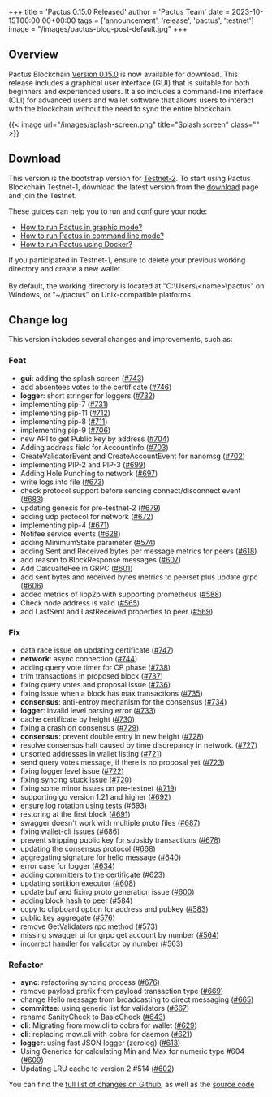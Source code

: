 +++
title = 'Pactus 0.15.0 Released'
author = 'Pactus Team'
date = 2023-10-15T00:00:00+00:00
tags = ['announcement', 'release', 'pactus', 'testnet']
image = "/images/pactus-blog-post-default.jpg"
+++

## Overview

Pactus Blockchain [Version 0.15.0](https://github.com/pactus-project/pactus/releases/tag/v0.15.0)
is now available for download.
This release includes a graphical user interface (GUI) that
is suitable for both beginners and experienced users.
It also includes a command-line interface (CLI) for advanced users and wallet software
that allows users to interact with the blockchain without the need to sync the entire blockchain.

{{< image url="/images/splash-screen.png" title="Splash screen" class="" >}}

## Download

This version is the bootstrap version for
[Testnet-2](/2023/10/15/testnet-2-launched).
To start using Pactus Blockchain Testnet-1, download the latest version from the
[download](https//pactus.org/download) page and join the Testnet.

These guides can help you to run and configure your node:

- [How to run Pactus in graphic mode?](https://docs.pactus.org/get-started/pactus-gui/)
- [How to run Pactus in command line mode?](https://docs.pactus.org/get-started/pactus-daemon/)
- [How to run Pactus using Docker?](https://docs.pactus.org/get-started/pactus-docker/)

<div class="alert alert-primary">
  If you participated in Testnet-1, ensure to delete your previous working directory and
  create a new wallet.
  <br><br>
  By default, the working directory is located at "C:\Users\&lt;name&gt;\pactus" on Windows,
  or "~/pactus" on Unix-compatible platforms.
</div>

## Change log

This version includes several changes and improvements, such as:

### Feat

- **gui**: adding the splash screen ([#743](https://github.com/pactus-project/pactus/pull/743))
- add absentees votes to the certificate ([#746](https://github.com/pactus-project/pactus/pull/746))
- **logger**: short stringer for loggers ([#732](https://github.com/pactus-project/pactus/pull/732))
- implementing pip-7 ([#731](https://github.com/pactus-project/pactus/pull/731))
- implementing pip-11 ([#712](https://github.com/pactus-project/pactus/pull/712))
- implementing pip-8 ([#711](https://github.com/pactus-project/pactus/pull/711))
- implementing pip-9 ([#706](https://github.com/pactus-project/pactus/pull/706))
- new API to get Public key by address ([#704](https://github.com/pactus-project/pactus/pull/704))
- Adding address field for AccountInfo ([#703](https://github.com/pactus-project/pactus/pull/703))
- CreateValidatorEvent and CreateAccountEvent for nanomsg ([#702](https://github.com/pactus-project/pactus/pull/702))
- implementing PIP-2 and PIP-3 ([#699](https://github.com/pactus-project/pactus/pull/699))
- Adding Hole Punching to network ([#697](https://github.com/pactus-project/pactus/pull/697))
- write logs into file ([#673](https://github.com/pactus-project/pactus/pull/673))
- check protocol support before sending connect/disconnect event ([#683](https://github.com/pactus-project/pactus/pull/683))
- updating genesis for pre-testnet-2 ([#679](https://github.com/pactus-project/pactus/pull/679))
- adding udp protocol for network ([#672](https://github.com/pactus-project/pactus/pull/672))
- implementing pip-4 ([#671](https://github.com/pactus-project/pactus/pull/671))
- Notifee service events ([#628](https://github.com/pactus-project/pactus/pull/628))
- adding MinimumStake parameter ([#574](https://github.com/pactus-project/pactus/pull/574))
- adding Sent and Received bytes per message metrics for peers ([#618](https://github.com/pactus-project/pactus/pull/618))
- add reason to BlockResponse messages ([#607](https://github.com/pactus-project/pactus/pull/607))
- Add CalcualteFee in GRPC ([#601](https://github.com/pactus-project/pactus/pull/601))
- add sent bytes and received bytes metrics to peerset plus update grpc ([#606](https://github.com/pactus-project/pactus/pull/606))
- added metrics of libp2p with supporting prometheus ([#588](https://github.com/pactus-project/pactus/pull/588))
- Check node address is valid ([#565](https://github.com/pactus-project/pactus/pull/565))
- add LastSent and LastReceived properties to peer ([#569](https://github.com/pactus-project/pactus/pull/569))

### Fix

- data race issue on updating certificate ([#747](https://github.com/pactus-project/pactus/pull/747))
- **network**: async connection ([#744](https://github.com/pactus-project/pactus/pull/744))
- adding query vote timer for CP phase ([#738](https://github.com/pactus-project/pactus/pull/738))
- trim transactions in proposed block ([#737](https://github.com/pactus-project/pactus/pull/737))
- fixing query votes and proposal issue ([#736](https://github.com/pactus-project/pactus/pull/736))
- fixing issue when a block has max transactions ([#735](https://github.com/pactus-project/pactus/pull/735))
- **consensus**: anti-entroy mechanism for the consensus ([#734](https://github.com/pactus-project/pactus/pull/734))
- **logger**: invalid level parsing error ([#733](https://github.com/pactus-project/pactus/pull/733))
- cache certificate by height ([#730](https://github.com/pactus-project/pactus/pull/730))
- fixing a crash on consensus ([#729](https://github.com/pactus-project/pactus/pull/729))
- **consensus**: prevent double entry in new height ([#728](https://github.com/pactus-project/pactus/pull/728))
- resolve consensus halt caused by time discrepancy in network. ([#727](https://github.com/pactus-project/pactus/pull/727))
- unsorted addresses in wallet listing ([#721](https://github.com/pactus-project/pactus/pull/721))
- send query votes message, if there is no proposal yet ([#723](https://github.com/pactus-project/pactus/pull/723))
- fixing logger level issue ([#722](https://github.com/pactus-project/pactus/pull/722))
- fixing syncing stuck issue ([#720](https://github.com/pactus-project/pactus/pull/720))
- fixing some minor issues on pre-testnet ([#719](https://github.com/pactus-project/pactus/pull/719))
- supporting go version 1.21 and higher ([#692](https://github.com/pactus-project/pactus/pull/692))
- ensure log rotation using tests ([#693](https://github.com/pactus-project/pactus/pull/693))
- restoring at the first block ([#691](https://github.com/pactus-project/pactus/pull/691))
- swagger doesn't work with multiple proto files ([#687](https://github.com/pactus-project/pactus/pull/687))
- fixing wallet-cli issues ([#686](https://github.com/pactus-project/pactus/pull/686))
- prevent stripping public key for subsidy transactions ([#678](https://github.com/pactus-project/pactus/pull/678))
- updating the consensus protocol ([#668](https://github.com/pactus-project/pactus/pull/668))
- aggregating signature for hello message ([#640](https://github.com/pactus-project/pactus/pull/640))
- error case for logger ([#634](https://github.com/pactus-project/pactus/pull/634))
- adding committers to the certificate ([#623](https://github.com/pactus-project/pactus/pull/623))
- updating sortition executor ([#608](https://github.com/pactus-project/pactus/pull/608))
- update buf and fixing proto generation issue ([#600](https://github.com/pactus-project/pactus/pull/600))
- adding block hash to peer ([#584](https://github.com/pactus-project/pactus/pull/584))
- copy to clipboard option for address and pubkey ([#583](https://github.com/pactus-project/pactus/pull/583))
- public key aggregate ([#576](https://github.com/pactus-project/pactus/pull/576))
- remove GetValidators rpc method ([#573](https://github.com/pactus-project/pactus/pull/573))
- missing swagger ui for grpc get account by number ([#564](https://github.com/pactus-project/pactus/pull/564))
- incorrect handler for validator by number ([#563](https://github.com/pactus-project/pactus/pull/563))

### Refactor

- **sync**: refactoring syncing process ([#676](https://github.com/pactus-project/pactus/pull/676))
- remove payload prefix from payload transaction type ([#669](https://github.com/pactus-project/pactus/pull/669))
- change Hello message from broadcasting to direct messaging ([#665](https://github.com/pactus-project/pactus/pull/665))
- **committee**: using generic list for validators ([#667](https://github.com/pactus-project/pactus/pull/667))
- rename SanityCheck to BasicCheck ([#643](https://github.com/pactus-project/pactus/pull/643))
- **cli**: Migrating from mow.cli to cobra for wallet ([#629](https://github.com/pactus-project/pactus/pull/629))
- **cli**: replacing mow.cli with cobra for daemon ([#621](https://github.com/pactus-project/pactus/pull/621))
- **logger**: using fast JSON logger (zerolog) ([#613](https://github.com/pactus-project/pactus/pull/613))
- Using Generics for calculating Min and Max for numeric type #604 ([#609](https://github.com/pactus-project/pactus/pull/609))
- Updating LRU cache to version 2 #514 ([#602](https://github.com/pactus-project/pactus/pull/602))

You can find the [full list of changes on Github](https://github.com/pactus-project/pactus/compare/v0.13.0...v0.15.0),
as well as the [source code](https://github.com/pactus-project/pactus/releases/tag/v0.15.0)
